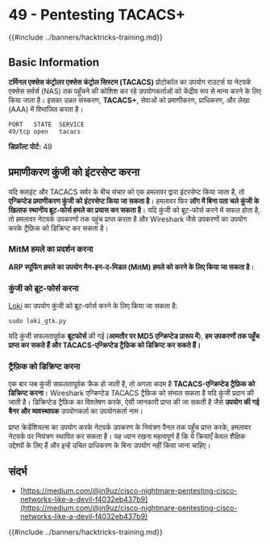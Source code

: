 # 49 - Pentesting TACACS+

{{#include ../banners/hacktricks-training.md}}

## Basic Information

**टर्मिनल एक्सेस कंट्रोलर एक्सेस कंट्रोल सिस्टम (TACACS)** प्रोटोकॉल का उपयोग राउटर्स या नेटवर्क एक्सेस सर्वर्स (NAS) तक पहुँचने की कोशिश कर रहे उपयोगकर्ताओं को केंद्रीय रूप से मान्य करने के लिए किया जाता है। इसका उन्नत संस्करण, **TACACS+**, सेवाओं को प्रमाणीकरण, प्राधिकरण, और लेखा (AAA) में विभाजित करता है।
```
PORT   STATE  SERVICE
49/tcp open   tacacs
```
**डिफ़ॉल्ट पोर्ट:** 49

## प्रमाणीकरण कुंजी को इंटरसेप्ट करना

यदि क्लाइंट और TACACS सर्वर के बीच संचार को एक हमलावर द्वारा इंटरसेप्ट किया जाता है, तो **एन्क्रिप्टेड प्रमाणीकरण कुंजी को इंटरसेप्ट किया जा सकता है**। हमलावर फिर **लॉग में बिना पता चले कुंजी के खिलाफ स्थानीय ब्रूट-फोर्स हमले का प्रयास कर सकता है**। यदि कुंजी को ब्रूट-फोर्स करने में सफल होता है, तो हमलावर नेटवर्क उपकरणों तक पहुंच प्राप्त करता है और Wireshark जैसे उपकरणों का उपयोग करके ट्रैफ़िक को डिक्रिप्ट कर सकता है।

### MitM हमले का प्रदर्शन करना

**ARP स्पूफिंग हमले का उपयोग मैन-इन-द-मिडल (MitM) हमले को करने के लिए किया जा सकता है**।

### कुंजी को ब्रूट-फोर्स करना

[Loki](https://c0decafe.de/svn/codename_loki/trunk/) का उपयोग कुंजी को ब्रूट-फोर्स करने के लिए किया जा सकता है:
```
sudo loki_gtk.py
```
यदि कुंजी सफलतापूर्वक **ब्रूटफोर्स** की गई (**आमतौर पर MD5 एन्क्रिप्टेड प्रारूप में**), **हम उपकरणों तक पहुँच प्राप्त कर सकते हैं और TACACS-एन्क्रिप्टेड ट्रैफ़िक को डिक्रिप्ट कर सकते हैं।**

### ट्रैफ़िक को डिक्रिप्ट करना

एक बार जब कुंजी सफलतापूर्वक क्रैक हो जाती है, तो अगला कदम है **TACACS-एन्क्रिप्टेड ट्रैफ़िक को डिक्रिप्ट करना**। Wireshark एन्क्रिप्टेड TACACS ट्रैफ़िक को संभाल सकता है यदि कुंजी प्रदान की जाती है। डिक्रिप्टेड ट्रैफ़िक का विश्लेषण करके, ऐसी जानकारी प्राप्त की जा सकती है जैसे **उपयोग की गई बैनर और व्यवस्थापक** उपयोगकर्ता का उपयोगकर्ता नाम।

प्राप्त क्रेडेंशियल्स का उपयोग करके नेटवर्क उपकरण के नियंत्रण पैनल तक पहुँच प्राप्त करके, हमलावर नेटवर्क पर नियंत्रण स्थापित कर सकता है। यह ध्यान रखना महत्वपूर्ण है कि ये क्रियाएँ केवल शैक्षिक उद्देश्यों के लिए हैं और इन्हें उचित प्राधिकरण के बिना उपयोग नहीं किया जाना चाहिए।

## संदर्भ

- [https://medium.com/@in9uz/cisco-nightmare-pentesting-cisco-networks-like-a-devil-f4032eb437b9](https://medium.com/@in9uz/cisco-nightmare-pentesting-cisco-networks-like-a-devil-f4032eb437b9)

{{#include ../banners/hacktricks-training.md}}

